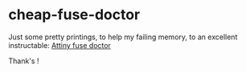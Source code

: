 # cheap-fuse-doctor  
  
  Just some pretty printings, to help my failing memory, to an excellent instructable: <a href="https://www.google.ca/search?q=attiny+fuse+doctor&ie=utf-8&oe=utf-8&client=ubuntu&channel=fs&gfe_rd=cr&dcr=0&ei=_CkqWt7zDY2DtAaB7r6ADA&gws_rd=ssl">Attiny fuse doctor</a>  
  
  Thank's !  
  
    
    
  
